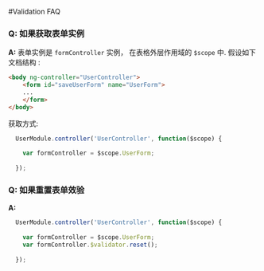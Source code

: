 #Validation FAQ

### Q: 如果获取表单实例
**A:** 表单实例是 `formController` 实例， 在表格外层作用域的 `$scope` 中.
假设如下文档结构 :

```html
<body ng-controller="UserController">
    <form id="saveUserForm" name="UserForm">
    ...
    </form>
</body>
```

获取方式:

```javascript
  UserModule.controller('UserController', function($scope) {
    
    var formController = $scope.UserForm;
    
  });
```

### Q: 如果重置表单效验
**A:**

```javascript
  UserModule.controller('UserController', function($scope) {
    
    var formController = $scope.UserForm;
    var formController.$validator.reset();
    
  });
```